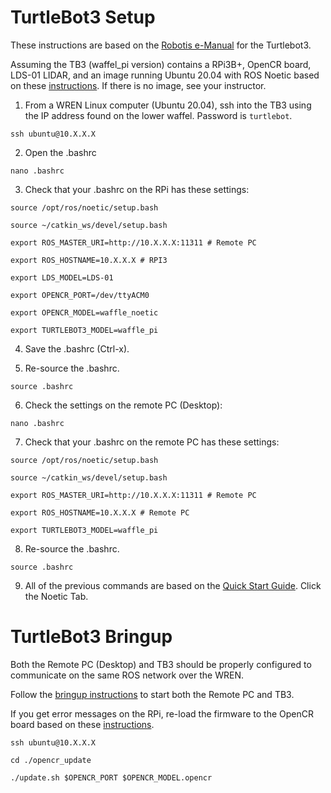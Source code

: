 # TurtleBot3 Setup

These instructions are based on the [Robotis e-Manual](https://emanual.robotis.com/docs/en/platform/turtlebot3/overview/) for the Turtlebot3.  

Assuming the TB3 (waffel_pi version) contains a RPi3B+, OpenCR board, LDS-01 LIDAR, and an image running Ubuntu 20.04 with ROS Noetic based on these [instructions](https://emanual.robotis.com/docs/en/platform/turtlebot3/sbc_setup/#sbc-setup). If there is no image, see your instructor.

1. From a WREN Linux computer (Ubuntu 20.04), ssh into the TB3 using the IP address found on the lower waffel. Password is `turtlebot`.

`ssh ubuntu@10.X.X.X`

2. Open the .bashrc

`nano .bashrc`

3. Check that your .bashrc on the RPi has these settings:

`source /opt/ros/noetic/setup.bash`

`source ~/catkin_ws/devel/setup.bash`

`export ROS_MASTER_URI=http://10.X.X.X:11311 # Remote PC`

`export ROS_HOSTNAME=10.X.X.X # RPI3`

`export LDS_MODEL=LDS-01`

`export OPENCR_PORT=/dev/ttyACM0`

`export OPENCR_MODEL=waffle_noetic`

`export TURTLEBOT3_MODEL=waffle_pi`

4. Save the .bashrc (Ctrl-x).

5. Re-source the .bashrc.

`source .bashrc`

6. Check the settings on the remote PC (Desktop):

`nano .bashrc`

 7. Check that your .bashrc on the remote PC has these settings:

`source /opt/ros/noetic/setup.bash`

`source ~/catkin_ws/devel/setup.bash`

`export ROS_MASTER_URI=http://10.X.X.X:11311 # Remote PC`

`export ROS_HOSTNAME=10.X.X.X # Remote PC`

`export TURTLEBOT3_MODEL=waffle_pi`

8. Re-source the .bashrc.

`source .bashrc`

9. All of the previous commands are based on the [Quick Start Guide](https://emanual.robotis.com/docs/en/platform/turtlebot3/quick-start/). Click the Noetic Tab.

# TurtleBot3 Bringup

Both the Remote PC (Desktop) and TB3 should be properly configured to communicate on the same ROS network over the WREN.

Follow the [bringup instructions](https://emanual.robotis.com/docs/en/platform/turtlebot3/bringup/#bringup) to start both the Remote PC and TB3. 

If you get error messages on the RPi, re-load the firmware to the OpenCR board based on these [instructions](https://emanual.robotis.com/docs/en/platform/turtlebot3/opencr_setup/#opencr-setup).

`ssh ubuntu@10.X.X.X`

`cd ./opencr_update`

`./update.sh $OPENCR_PORT $OPENCR_MODEL.opencr`



